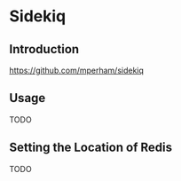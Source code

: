 # Sidekiq

## Introduction

https://github.com/mperham/sidekiq

## Usage

TODO

## Setting the Location of Redis

TODO